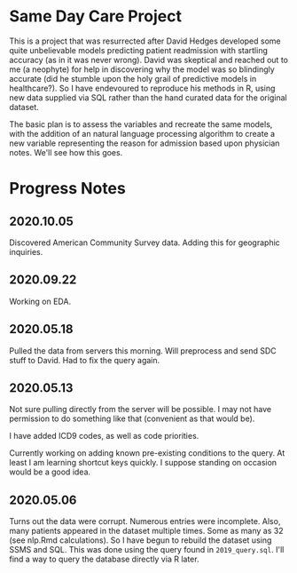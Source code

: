 # Same Day Care Project

This is a project that was resurrected after David Hedges developed some quite unbelievable models predicting patient readmission with startling accuracy (as in it was never wrong). David was skeptical and reached out to me (a neophyte) for help in discovering why the model was so blindingly accurate (did he stumble upon the holy grail of predictive models in healthcare?). So I have endevoured to reproduce his methods in R, using new data supplied via SQL rather than the hand curated data for the original dataset.

The basic plan is to assess the variables and recreate the same models, with the addition of an natural language processing algorithm to create a new variable representing the reason for admission based upon physician notes. We'll see how this goes.

# Progress Notes

## 2020.10.05

Discovered American Community Survey data. Adding this for geographic inquiries.

## 2020.09.22

Working on EDA.

## 2020.05.18

Pulled the data from servers this morning. Will preprocess and send SDC stuff to David. Had to fix the query again.

## 2020.05.13

Not sure pulling directly from the server will be possible. I may not have permission to do something like that (convenient as that would be).

I have added ICD9 codes, as well as code priorities.

Currently working on adding known pre-existing conditions to the query. At least I am learning shortcut keys quickly. I suppose standing on occasion would be a good idea.

## 2020.05.06

Turns out the data were corrupt. Numerous entries were incomplete. Also, many patients appeared in the dataset multiple times. Some as many as 32 (see nlp.Rmd calculations). So I have begun to rebuild the dataset using SSMS and SQL. This was done using the query found in `2019_query.sql`. I'll find a way to query the database directly via R later.
